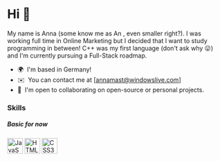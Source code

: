 # Hi 👋
My name is Anna (some know me as An , even smaller right?). I was working full time in Online Marketing but I decided that I want to study programming in between! C++ was my first language (don't ask why 😛) and I'm currently pursuing a Full-Stack roadmap.


* 🌍  I'm based in Germany!
* ✉️  You can contact me at [annamast@windowslive.com]
* 🤝  I'm open to collaborating on open-source or personal projects.

### Skills
<p align="left">
  <h5> Basic for now </h5>
<a href="https://developer.mozilla.org/en-US/docs/Web/JavaScript" target="_blank" rel="noreferrer"><img src="https://raw.githubusercontent.com/danielcranney/readme-generator/main/public/icons/skills/javascript-colored.svg" width="36" height="36" alt="JavaScript" /></a>
<a href="https://developer.mozilla.org/en-US/docs/Glossary/HTML5" target="_blank" rel="noreferrer"><img src="https://raw.githubusercontent.com/danielcranney/readme-generator/main/public/icons/skills/html5-colored.svg" width="36" height="36" alt="HTML5" /></a>
<a href="https://www.w3.org/TR/CSS/#css" target="_blank" rel="noreferrer"><img src="https://raw.githubusercontent.com/danielcranney/readme-generator/main/public/icons/skills/css3-colored.svg" width="36" height="36" alt="CSS3" /></a>
</p>
